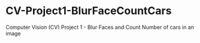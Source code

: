 # CV-Project1-BlurFaceCountCars
 Computer Vision (CV) Project 1 - Blur Faces and Count Number of cars in an image
